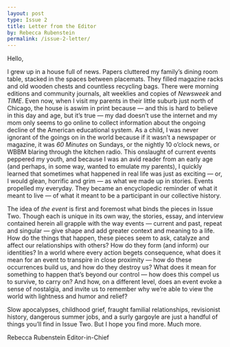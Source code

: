 ```yaml
---
layout: post
type: Issue 2
title: Letter from the Editor
by: Rebecca Rubenstein
permalink: /issue-2-letter/
---
```


Hello,

I grew up in a house full of news. Papers cluttered my family’s dining room table, stacked in the spaces between placemats. They filled magazine racks and old wooden chests and countless recycling bags. There were morning editions and community journals, alt weeklies and copies of <cite>Newsweek</cite> and <cite>TIME</cite>. Even now, when I visit my parents in their little suburb just north of Chicago, the house is aswim in print because — and this is hard to believe in this day and age, but it’s true — my dad doesn’t use the internet and my mom only seems to go online to collect information about the ongoing decline of the American educational system. As a child, I was never ignorant of the goings on in the world because if it wasn’t a newspaper or magazine, it was <cite>60 Minutes</cite> on Sundays, or the nightly 10 o’clock news, or WBBM blaring through the kitchen radio. This onslaught of current events peppered my youth, and because I was an avid reader from an early age (and perhaps, in some way, wanted to emulate my parents), I quickly learned that sometimes what happened in real life was just as exciting — or, I would glean, horrific and grim — as what we made up in stories. Events propelled my everyday. They became an encyclopedic reminder of what it meant to live — of what it meant to be a participant in our collective history.

The idea of <em>the event</em> is first and foremost what binds the pieces in Issue Two. Though each is unique in its own way, the stories, essay, and interview contained herein all grapple with the way events — current and past, repeat and singular — give shape and add greater context and meaning to a life. How do the things that happen, these pieces seem to ask, catalyze and affect our relationships with others? How do they form (and inform) our identities? In a world where every action begets consequence, what does it mean for an event to transpire in close proximity — how do these occurrences build us, and how do they destroy us? What does it mean for something to happen that’s beyond our control — how does this compel us to survive, to carry on? And how, on a different level, does an event evoke a sense of nostalgia, and invite us to remember why we’re able to view the world with lightness and humor and relief?

Slow apocalypses, childhood grief, fraught familial relationships, revisionist history, dangerous summer jobs, and a surly gargoyle are just a handful of things you’ll find in Issue Two. But I hope you find more. Much more.

Rebecca Rubenstein
Editor-in-Chief
